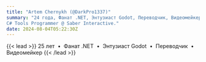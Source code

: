 ```yaml
---
title: "Artem Chernykh (@DarkPro1337)"
summary: "24 года, Фанат .NET, Энтузиаст Godot, Переводчик, Видеомейкер.
C# Tools Programmer @ Saber Interactive."
date: 2024-08-04T05:22:30Z
---
```

{{< lead >}}
25 лет &nbsp;&bull;&nbsp; Фанат .NET &nbsp;&bull;&nbsp; Энтузиаст Godot &nbsp;&bull;&nbsp; Переводчик &nbsp;&bull;&nbsp; Видеомейкер
{{< /lead >}}